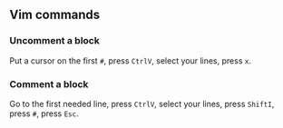 ## Vim commands

### Uncomment a block
Put a cursor on the first `#`, press `CtrlV`, select your lines, press `x`.

### Comment a block
Go to the first needed line, press `CtrlV`, select your lines, press `ShiftI`, press `#`, press `Esc`.
